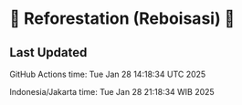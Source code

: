 
# 🌳 Reforestation (Reboisasi) 🌲

## Last Updated

GitHub Actions time: Tue Jan 28 14:18:34 UTC 2025

Indonesia/Jakarta time: Tue Jan 28 21:18:34 WIB 2025
